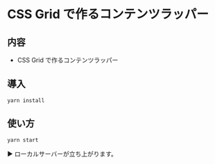 # CSS Grid で作るコンテンツラッパー

## 内容
* CSS Grid で作るコンテンツラッパー

## 導入
```
yarn install
```

## 使い方
```
yarn start
```

▶︎ ローカルサーバーが立ち上がります。